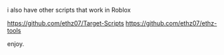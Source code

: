 i also have other scripts that work in Roblox

https://github.com/ethz07/Target-Scripts https://github.com/ethz07/ethz-tools

enjoy.
